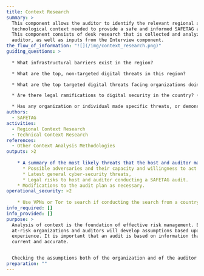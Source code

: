 ```yaml
---
title: Context Research
summary: >
  This component allows the auditor to identify the relevant regional and
  technological context needed to provide a safe and informed SAFETAG audit.
  This component consists of desk research that is collected and analyzed by the
  auditor, as well as inputs from the Interview component.
the_flow_of_information: "![](/img/context_research.png)"
guiding_questions: >
  
  * What infrastructural barriers exist in the region?

  * What are the top, non-targeted digital threats in this region?

  * What are the top targeted digital threats facing organizations doing this work in this region / country?

  * Are there legal ramifications to digital security in the country? (e.g. legality of encryption, anonymity tools, etc.)

  * Has any organization or individual made specific threats, or demonstrated intention or mindset to attack on the organization or similar organizations?
authors:
  - SAFETAG
activities:
  - Regional Context Research
  - Technical Context Research
references:
  - Other Context Analysis Methodologies
outputs: >2
  
    * A summary of the most likely threats that the host and auditor may face:
      * Possible adversaries and their capacity and willingness to act against the host,
      * Latest general cyber-security threats,
      * Legal risks to host and auditor conducting a SAFETAG audit.
    * Modifications to the audit plan as necessary.
operational_security: >2
  
    * Use VPNs or Tor to search if conducting the search from a country that is highly competitive with the organization’s country, or is known to surveil.
info_required: []
info_provided: []
purpose: >
  Analysis of context is the foundation of effective risk management. Both
  at-risk organizations and auditors will develop assumptions based upon their
  experience. It is important that an audit is based on information that is
  current and accurate.


  Checking the assumptions both of the organization and of the auditor by researching the current regional and technological context will ensure that an auditor is basing their work on accurate assessments of the conditions the organization faces and that they are making informed operational security considerations.
preparation: ""
---
```

